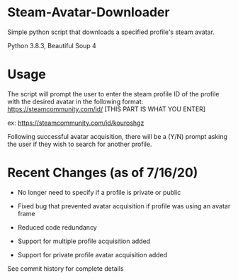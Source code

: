 # Steam-Avatar-Downloader
Simple python script that downloads a specified profile's steam avatar.

Python 3.8.3, Beautiful Soup 4

# Usage
The script will prompt the user to enter the steam profile ID of the profile with the desired avatar in the following format:
https://steamcommunity.com/id/ [THIS PART IS WHAT YOU ENTER]

ex: https://steamcommunity.com/id/kouroshgz

Following successful avatar acquisition, there will be a (Y/N) prompt asking the user if they wish to search for another profile.

# Recent Changes (as of 7/16/20)
- No longer need to specify if a profile is private or public

- Fixed bug that prevented avatar acquisition if profile was using an avatar frame

- Reduced code redundancy  

- Support for multiple profile acquisition added

- Support for private profile avatar acquisition added

See commit history for complete details


